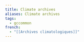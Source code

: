 ```yaml
---
title: Climate archives
aliases: Climate archives
tags:
  - gccommon
french:
  - "[[Archives climatologiques]]"
---
```

